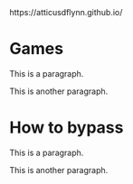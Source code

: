 <html>
  https://atticusdflynn.github.io/
<head>
</head>
<body>
<h1>Games</h1>
<p>This is a paragraph.</p>
<p>This is another paragraph.</p>
</body>
<body>
<h1>How to bypass</h1>
<p>This is a paragraph.</p>
<p>This is another paragraph.</p>
</body>
</html> 
